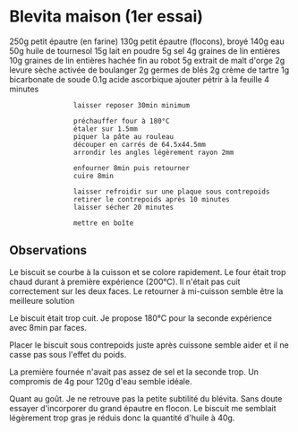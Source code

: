 # Blevita maison (1er essai)

250g	petit épautre (en farine)
130g	petit épautre (flocons), broyé
140g    eau
 50g	huile de tournesol
 15g    lait en poudre
  5g	sel
  4g 	graines de lin entières
 10g 	graines de lin entières hachée fin au robot
  5g	extrait de malt d'orge
  2g	levure sèche activée de boulanger
  2g	germes de blés
  2g	crème de tartre
  1g 	bicarbonate de soude
  0.1g	acide ascorbique		ajouter
					pétrir à la feuille 4 minutes

					laisser reposer 30min minimum

					préchauffer four à 180°C
					étaler sur 1.5mm
					piquer la pâte au rouleau
					découper en carrés de 64.5x44.5mm
					arrondir les angles légèrement rayon 2mm

					enfourner 8min puis retourner
					cuire 8min

					laisser refroidir sur une plaque sous contrepoids
					retirer le contrepoids après 10 minutes
					laisser sécher 20 minutes

					mettre en boîte

## Observations

Le biscuit se courbe à la cuisson et se colore rapidement. Le four était trop chaud durant à première expérience
(200°C). Il n'était pas cuit correctement sur les deux faces. Le retourner à mi-cuisson semble être la meilleure solution

Le biscuit était trop cuit. Je propose 180°C pour la seconde expérience avec 8min par faces.

Placer le biscuit sous contrepoids juste après cuissone semble aider et il ne casse pas sous l'effet du poids.

La première fournée n'avait pas assez de sel et la seconde trop. Un compromis de 4g pour 120g d'eau semble idéale.

Quant au goût. Je ne retrouve pas la petite subtilité du blévita. Sans doute essayer d'incorporer du grand épautre en flocon. Le biscuit me semblait légèrement trop gras je réduis donc la quantité d'huile à 40g.
